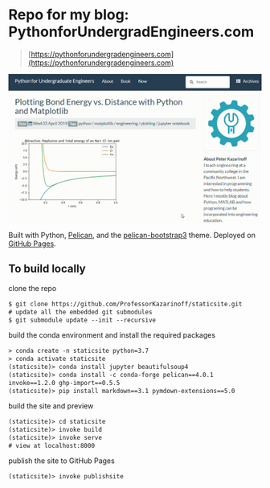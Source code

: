 # Repo for my blog: PythonforUndergradEngineers.com

 > [https://pythonforundergradengineers.com](https://pythonforundergradengineers.com)

[![screencap](screencap.png)](https://pythonforundergradengineers.com) 

Built with Python, [Pelican](https://docs.getpelican.com/en/stable/), and the [pelican-bootstrap3](https://github.com/getpelican/pelican-themes/tree/master/pelican-bootstrap3) theme. Deployed on [GitHub Pages](https://pages.github.com/).

## To build locally

clone the repo

 ```text
$ git clone https://github.com/ProfessorKazarinoff/staticsite.git
# update all the embedded git submodules
$ git submodule update --init --recursive
```

build the conda environment and install the required packages

```text
> conda create -n staticsite python=3.7
> conda activate staticsite
(staticsite)> conda install jupyter beautifulsoup4
(staticsite)> conda install -c conda-forge pelican==4.0.1 invoke==1.2.0 ghp-import==0.5.5
(staticsite)> pip install markdown==3.1 pymdown-extensions==5.0
```

build the site and preview

```text
(staticsite)> cd staticsite
(staticsite)> invoke build
(staticsite)> invoke serve
# view at localhost:8000
```

publish the site to GitHub Pages

```text
(staticsite)> invoke publishsite
```
